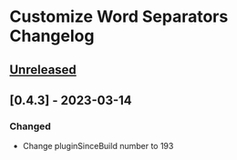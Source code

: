 <!-- Keep a Changelog guide -> https://keepachangelog.com -->

# Customize Word Separators Changelog

## [Unreleased]

## [0.4.3] - 2023-03-14

### Changed
- Change pluginSinceBuild number to 193

[Unreleased]: https://github.com/naoyukik/customize-word-separators-kt/compare/v0.4.2...HEAD
[0.4.2]: https://github.com/naoyukik/customize-word-separators-kt/commits/v0.4.2
